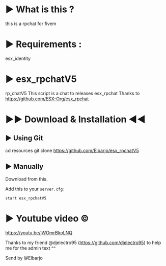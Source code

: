 # ► What is this ?

this is a rpchat for fivem

# ► Requirements :

esx_identity

# ► esx_rpchatV5

rp_chatV5 This script is a chat to releases esx_rpchat   Thanks  to https://github.com/ESX-Org/esx_rpchat

# ►► Download & Installation ◄◄

## ► Using Git

cd resources
git clone https://github.com/Elbarjo/esx_rpchatV5

## ► Manually

Download from this.

Add this to your ```server.cfg:```

```start esx_rpchatV5```

# ► Youtube video :copyright:

https://youtu.be/jWOmrBkoLNQ


Thanks to my friend @djelectro95 (https://github.com/djelectro95) to help me for the admin text ^^

Send by @Elbarjo 
